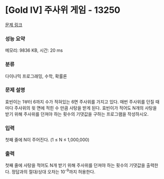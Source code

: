 # [Gold IV] 주사위 게임 - 13250 

[문제 링크](https://www.acmicpc.net/problem/13250) 

### 성능 요약

메모리: 9836 KB, 시간: 20 ms

### 분류

다이나믹 프로그래밍, 수학, 확률론

### 문제 설명

<p>효빈이는 1부터 6까지 수가 적혀있는 6면 주사위를 가지고 있다. 매번 주사위를 던질 때마다 주사위의 윗 면에 적힌 수 만큼 사탕을 받게 된다. 효빈이가 적어도 N개의 사탕을 받기 위해 주사위를 던져야 하는 횟수의 기댓값을 구하는 프로그램을 작성하시오.</p>

### 입력 

 <p>첫째 줄에 N이 주어진다. (1 ≤ N ≤ 1,000,000)</p>

### 출력 

 <p>첫째 줄에 사탕을 적어도 N개 받기 위해 주사위를 던져야 하는 횟수의 기댓값을 출력한다. 정답과의 절대/상대 오차는 10<sup>-9</sup>까지 허용한다.</p>


